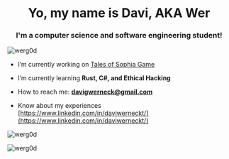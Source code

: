 <h1 align="center">Yo, my name is Davi, AKA Wer</h1>
<h3 align="center">I'm a computer science and software engineering student!</h3>

<p align="left"> <img src="https://komarev.com/ghpvc/?username=werg0d&label=Profile%20views&color=eeff00&style=flat" alt="werg0d" /> </p>

- I’m currently working on [Tales of Sophia Game](https://github.com/WerG0D/Anoxia)

- I’m currently learning **Rust, C#, and Ethical Hacking**

- How to reach me: **davigwerneck@gmail.com**

- Know about my experiences [https://www.linkedin.com/in/daviwerneckt/](https://www.linkedin.com/in/daviwerneckt/)

<p><img align="center" src="https://github-readme-stats.vercel.app/api/top-langs?username=werg0d&show_icons=true&theme=dark&title_color=ffea00&locale=en&layout=compact" alt="werg0d" /></p>

<p><img align="left" src="https://github-readme-streak-stats.herokuapp.com/?user=werg0d&theme=dark" alt="werg0d" /></p>
